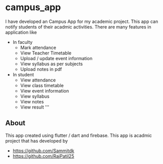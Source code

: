# campus_app

 I have developed an Campus App for my academic project. This app can notify students of their acadmic activities.
 There are many features in application like 
 
  * In faculty
    - Mark attendance
    - View Teacher Timetable
    - Upload / update event information
    - View syllabus as per subjects
    - Upload notes in pdf
  * In student
    - View attendance
    - View class timetable
    - View event information
    - View syllabus
    - View notes
    - View result
 '''
 ## About
  
  This app created using flutter / dart and firebase.
  This app is acadmic project that has developed by 
  
  - https://github.com/Sammitdk
  - https://github.com/RajPatil25
